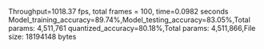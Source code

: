 Throughput=1018.37 fps, total frames = 100, time=0.0982 seconds
Model_training_accuracy=89.74%,Model_testing_accuracy=83.05%,Total params: 4,511,761
quantized_accuracy=80.18%,Total params: 4,511,866,File size: 18194148 bytes
